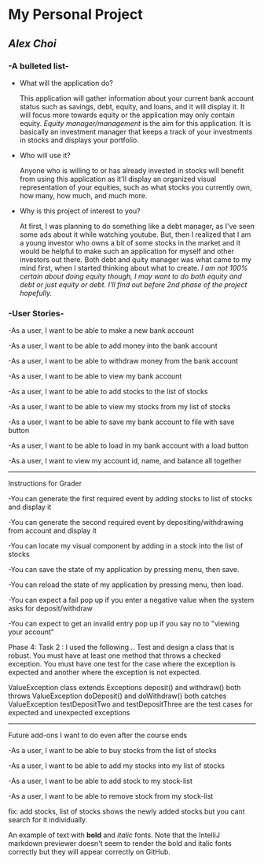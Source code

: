 # My Personal Project

## _Alex Choi_

### -A **bulleted** list-
- What will the application do?

    This application will gather information about your current bank account
    status such as savings, debt, equity, and loans, and it will
    display it. It will focus more towards equity or the application may only
    contain equity. *Equity manager/management* is the aim for this
    application. It is basically an investment manager that keeps a track
    of your investments in stocks and displays your portfolio.

- Who will use it?

    Anyone who is willing to or has already invested in stocks will benefit
    from using this application as it'll display an organized
    visual representation of your equities, such as what stocks you
    currently own, how many, how much, and much more.

- Why is this project of interest to you?

    At first, I was planning to do something like a debt manager, as I've
    seen some ads about it while watching youtube. But, then I realized
    that I am a young investor who owns a bit of some stocks in the market
    and it would be helpful to make such an application for myself
    and other investors out there. Both debt and quity manager was what
    came to my mind first, when I started thinking about
    what to create. *I am not 100% certain about doing equity though,
    I may want to do both equity and debt or just equity or debt.
    I'll find out before 2nd phase of the project hopefully.*


### -User Stories-
-As a user, I want to be able to make a new bank account

-As a user, I want to be able to add money into the bank account

-As a user, I want to be able to withdraw money from the bank account

-As a user, I want to be able to view my bank account

-As a user, I want to be able to add stocks to the list of stocks

-As a user, I want to be able to view my stocks from my list of stocks

-As a user, I want to be able to save my bank account to file with save button

-As a user, I want to be able to load in  my bank account with a load button

-As a user, I want to view my account id, name, and balance all together

------------------------------------------------------------------------------------
Instructions for Grader

-You can generate the first required event by adding stocks to list of stocks and display it

-You can generate the second required event by depositing/withdrawing from account and display it

-You can locate my visual component by adding in a stock into the list of stocks

-You can save the state of my application by pressing menu, then save.

-You can reload the state of my application by pressing menu, then load.

-You can expect a fail pop up if you enter a negative value when the system asks for deposit/withdraw

-You can expect to get an invalid entry pop up if you say no to "viewing your account"



Phase 4: Task 2 : I used the following...
Test and design a class that is robust.  You must have at least one method that throws a checked
exception.  You must have one test for the case where the exception is expected and another where the exception is
not expected.

ValueException class extends Exceptions
deposit() and withdraw() both throws ValueException
doDeposit() and doWithdraw() both catches ValueException
testDepositTwo and testDepositThree are the test cases for expected and unexpected exceptions

------------------------------------------------------------------------------
Future add-ons I want to do even after the course ends

-As a user, I want to be able to buy stocks from the list of stocks

-As a user, I want to be able to add my stocks into my list of stocks

-As a user, I want to be able to add stock to my stock-list

-As a user, I want to be able to remove stock from my stock-list

fix:
add stocks, list of stocks shows the newly added stocks but you cant search for it individually.

An example of text with **bold** and *italic* fonts.  Note that the IntelliJ markdown previewer doesn't seem to render 
the bold and italic fonts correctly but they will appear correctly on GitHub.